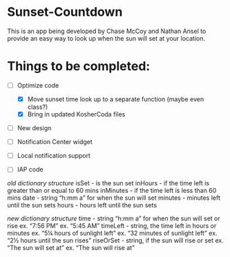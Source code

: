 # Sunset-Countdown
This is an app being developed by Chase McCoy and Nathan Ansel to provide an easy way to look up when the sun will set at your location.


# Things to be completed:
- [ ] Optimize code
  - [x] Move sunset time look up to a separate function (maybe even class?)
  - [x] Bring in updated KosherCoda files
- [ ] New design
- [ ] Notification Center widget
- [ ] Local notification support
- [ ] IAP code



_old dictionary structure_
isSet - is the sun set
inHours - if the time left is greater than or equal to 60 mins
inMinutes - if the time left is less than 60 mins
date - string “h:mm a” for when the sun will set
minutes - minutes left until the sun sets
hours - hours left until the sun sets

_new dictionary structure_
time - string “h:mm a” for when the sun will set or rise
       ex. “7:56 PM”
       ex. “5:45 AM”
timeLeft - string, the time left in hours or minutes
           ex. “5¼ hours of sunlight left”
           ex. “32 minutes of sunlight left”
           ex. “2½ hours until the sun rises”
riseOrSet - string, if the sun will rise or set
            ex. “The sun will set at”
            ex. “The sun will rise at”